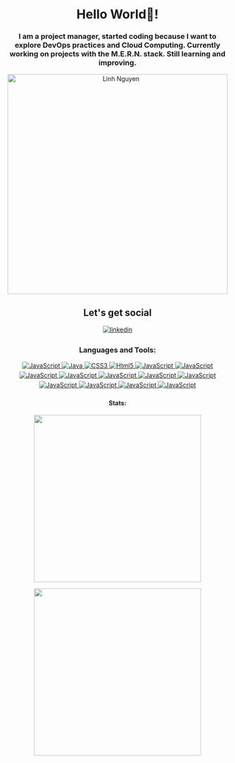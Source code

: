 <h1 align="center">Hello World🖖! </h1>
<p align="center">
<h3 align="center">I am a project manager, started coding because I want to explore DevOps practices and Cloud Computing. Currently working on projects with the M.E.R.N. stack. Still learning and improving.</h3>
</p>

<p align="center">
<img alt="Linh Nguyen" width="500" src="https://media.giphy.com/media/JIX9t2j0ZTN9S/giphy.gif" />
</p>

<h2 align="center">Let's get social</h2> 
<p align="center">
<a href="https://www.linkedin.com/in/jakuzzi263/" target="_blank">
<img src=https://img.shields.io/badge/linkedin-%231E77B5.svg?&style=for-the-badge&logo=linkedin&logoColor=white alt=linkedin style="margin-bottom: 5px;" />
</a>

<h3 align="center">Languages and Tools:</h3>
<p align="center"> 
<a href="https://developer.mozilla.org/en-US/docs/Web/JavaScript" target="_blank" rel="noreferrer"> 
<img src=https://img.shields.io/badge/JavaScript-F7DF1E.svg?&style=for-the-badge&logo=JavaScript&logoColor=white alt=JavaScript style="margin-bottom: 5px;" /> 
<a href="https://developer.mozilla.org/en-US/docs/Web/nodejs" target="_blank" rel="noreferrer">
<img src=https://img.shields.io/badge/Node.js-43853D.svg?style=for-the-badge&logo=node.js&logoColor=white alt=Java style="margin-bottom: 5px;" />
</a> 
<a href="https://www.w3schools.com/css/" target="_blank" rel="noreferrer"> 
<img src=https://img.shields.io/badge/CSS3-264de4.svg?&style=for-the-badge&logo=CSS3&logoColor=white alt=CSS3 style="margin-bottom: 5px;" />
</a>
<a href="https://www.w3.org/html/" target="_blank" rel="noreferrer"> 
<img src=https://img.shields.io/badge/Html5-e34c26.svg?&style=for-the-badge&logo=Html5&logoColor=white alt=Html5 style="margin-bottom: 5px;" /> 
</a> 
<a href="https://developer.mozilla.org/en-US/docs/Web/react" target="_blank" rel="noreferrer"> 
<img src=https://img.shields.io/badge/-ReactJS-%2361DAFB?style=for-the-badge&logo=react&logoColor=white alt=JavaScript style="margin-bottom: 5px;" /> 
</a> 
<a href="https://developer.mozilla.org/en-US/docs/Web/tailwindcss" target="_blank" rel="noreferrer"> 
<img src=https://img.shields.io/badge/TailwindCSS-06B6D4?style=for-the-badge&logo=tailwindcss&logoColor=white alt=JavaScript style="margin-bottom: 5px;" /> 
</a>
<a href="https://developer.mozilla.org/en-US/docs/Web/express" target="_blank" rel="noreferrer"> 
<img src=https://img.shields.io/badge/Express.js-404D59?style=for-the-badge&logo=express&logoColor=white alt=JavaScript style="margin-bottom: 5px;" /> 
</a> 
<a href="https://developer.mozilla.org/en-US/docs/Web/mongodb" target="_blank" rel="noreferrer"> 
<img src=https://img.shields.io/badge/MongoDB-4EA94B?style=for-the-badge&logo=mongodb&logoColor=white alt=JavaScript style="margin-bottom: 5px;" /> 
</a>
<a href="https://developer.mozilla.org/en-US/docs/Web/mysql" target="_blank" rel="noreferrer"> 
<img src=https://img.shields.io/badge/MySQL-005C84?style=for-the-badge&logo=mysql&logoColor=white alt=JavaScript style="margin-bottom: 5px;" /> 
</a> 
<a href="https://developer.mozilla.org/en-US/docs/Web/vite" target="_blank" rel="noreferrer"> 
<img src=https://img.shields.io/badge/Vite-646CFF?style=for-the-badge&logo=vite&logoColor=white alt=JavaScript style="margin-bottom: 5px;" /> 
</a>
<a href="https://developer.mozilla.org/en-US/docs/Web/postman" target="_blank" rel="noreferrer"> 
<img src=https://img.shields.io/badge/Postman-FF6C37?style=for-the-badge&logo=postman&logoColor=white alt=JavaScript style="margin-bottom: 5px;" /> 
</a> 
<a href="https://developer.mozilla.org/en-US/docs/Web/shell" target="_blank" rel="noreferrer"> 
<img src=https://img.shields.io/badge/Shell_Script-121011?style=for-the-badge&logo=gnu-bash&logoColor=white alt=JavaScript style="margin-bottom: 5px;" /> 
</a> 
<a href="https://developer.mozilla.org/en-US/docs/Web/git" target="_blank" rel="noreferrer"> 
<img src=https://img.shields.io/badge/GIT-E44C30?style=for-the-badge&logo=git&logoColor=white alt=JavaScript style="margin-bottom: 5px;" /> 
</a> 
<a href="https://developer.mozilla.org/en-US/docs/Web/ubuntu" target="_blank" rel="noreferrer"> 
<img src=https://img.shields.io/badge/Ubuntu-E95420?style=for-the-badge&logo=ubuntu&logoColor=white alt=JavaScript style="margin-bottom: 5px;" /> 
</a> 
<a href="https://developer.mozilla.org/en-US/docs/Web/visualstudiocode" target="_blank" rel="noreferrer"> 
<img src=https://img.shields.io/badge/Visual_Studio_Code-0078D4?style=for-the-badge&logo=visual%20studio%20code&logoColor=white alt=JavaScript style="margin-bottom: 5px;" /> 
</a> 
<h4 align="center">Stats:</h4>
</p>
<p align="center">
<img src="https://github-readme-stats.vercel.app/api/top-langs/?username=jakuzzibubbles&layout=compact&theme=dark" width="380">
</p>
<p align="center">
<img src="https://github-readme-stats.vercel.app/api?username=jakuzzibubbles&show_icons=true&theme=dark" width="380">
</p>

